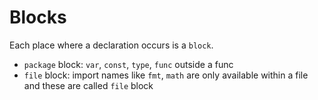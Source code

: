 # Blocks
Each place where a declaration occurs is a `block`.  
- `package` block: `var`, `const`, `type`, `func` outside a func  
- `file` block: import names like `fmt`, `math` are only available within a file and these are called `file` block

